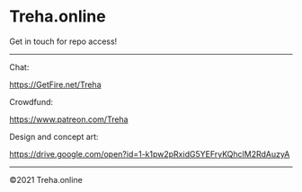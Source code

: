 # Treha.online

Get in touch for repo access!

---


Chat:

https://GetFire.net/Treha


Crowdfund:

https://www.patreon.com/Treha


Design and concept art:

https://drive.google.com/open?id=1-k1pw2pRxidG5YEFryKQhclM2RdAuzyA


---

©2021 Treha.online
